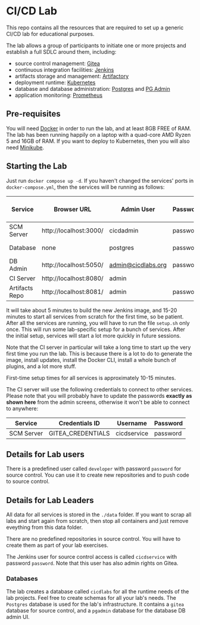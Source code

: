 # CI/CD Lab

This repo contains all the resources that are required to set up a generic CI/CD lab for educational purposes.

The lab allows a group of participants to initiate one or more projects and establish a full SDLC around them, including:

- source control management: [Gitea](https://github.com/go-gitea/gitea)
- continuous integration facilities: [Jenkins](https://jenkins.io)
- artifacts storage and management: [Artifactory](https://jfrog.com/artifactory/)
- deployment runtime: [Kubernetes](https://kubernetes.io/)
- database and database administration: [Postgres]() and [PG Admin]()
- application monitoring: [Prometheus](https://prometheus.io/)

## Pre-requisites

You will need [Docker](https://www.docker.io/) in order to run the lab, and at least 8GB FREE of RAM.
The lab has been running happily on a laptop with a quad-core AMD Ryzen 5 and 16GB of RAM.
If you want to deploy to Kubernetes, then you will also need [Minikube](https://minikube.sigs.k8s.io/docs/).

## Starting the Lab

Just run `docker compose up -d`. If you haven't changed the services' ports in `docker-compose.yml`, then the services will be running as follows:

|Service             |Browser URL              |Admin User             |Password    |Startup time (approx)|
|--------------------|-------------------------|-----------------------|------------|---------------------|
|SCM Server          |http://localhost:3000/   |cicdadmin              |password    |2 minutes            |
|Database            |none                     |postgres               |password    |2 minutes            |
|DB Admin            |http://localhost:5050/   |admin@cicdlabs.org     |password    |
|CI Server           |http://localhost:8080/   |admin                  |            |
|Artifacts Repo      |http://localhost:8081/   |admin                  |password    |


It will take about 5 minutes to build the new Jenkins image, and 15-20 minutes to start all services from scratch for the first time, so be patient. 
After all the services are running, you will have to run the file `setup.sh` only once. This will run some lab-specific setup for a bunch of services. 
After the initial setup, services will start a lot more quickly in future sessions.

Note that the CI server in particular will take a long time to start up the very first time you run the lab. This is because there is a lot to do to generate
the image, install updates, install the Docker CLI, install a whole bunch of plugins, and a lot more stuff.

First-time setup times for all services is approximately 10-15 minutes.

The CI server will use the following credentials to connect to other services. Please note that you will probably have to update the passwords
**exactly as shown here** from the admin screens, otherwise it won't be able to connect to anywhere:

|Service             |Credentials ID       |Username             |Password  |
|--------------------|---------------------|---------------------|----------|
|SCM Server          |GITEA_CREDENTIALS    |cicdservice          |password  |

## Details for Lab users

There is a predefined user called `developer` with password `password` for source control. You can use it to create new repositories and to push
code to source control.

## Details for Lab Leaders

All data for all services is stored in the `./data` folder. If you want to scrap all labs and start again from scratch,
then stop all containers and just remove eveything from this data folder.

There are no predefined repositories in source control. You will have to create them as part of your lab exercises.

The Jenkins user for source control access is called `cicdservice` with password `password`. Note that this user has also admin rights on Gitea.

### Databases

The lab creates a database called `cicdlabs` for all the runtime needs of the lab projects. Feel free to create schemas for all your lab's needs.
The `Postgres` database is used for the lab's infrastructure. It contains a `gitea` database for source control, and a `pgadmin` database for
the database DB admin UI.

